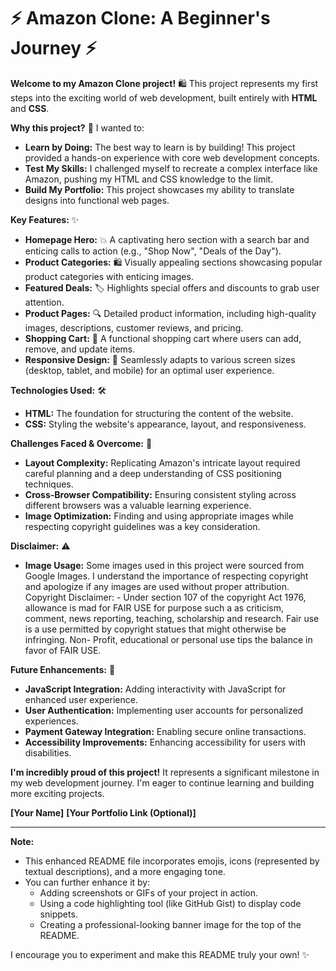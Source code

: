 # ⚡️ Amazon Clone: A Beginner's Journey ⚡️

**Welcome to my Amazon Clone project!** 🛍️ This project represents my first steps into the exciting world of web development, built entirely with **HTML** and **CSS**. 

**Why this project?** 🎯 I wanted to:

* **Learn by Doing:** The best way to learn is by building! This project provided a hands-on experience with core web development concepts.
* **Test My Skills:** I challenged myself to recreate a complex interface like Amazon, pushing my HTML and CSS knowledge to the limit.
* **Build My Portfolio:** This project showcases my ability to translate designs into functional web pages.

**Key Features:** ✨

* **Homepage Hero:** 💥 A captivating hero section with a search bar and enticing calls to action (e.g., "Shop Now", "Deals of the Day").
* **Product Categories:** 🛍️ Visually appealing sections showcasing popular product categories with enticing images.
* **Featured Deals:** 🏷️ Highlights special offers and discounts to grab user attention.
* **Product Pages:** 🔍 Detailed product information, including high-quality images, descriptions, customer reviews, and pricing.
* **Shopping Cart:** 🛒 A functional shopping cart where users can add, remove, and update items.
* **Responsive Design:** 📱 Seamlessly adapts to various screen sizes (desktop, tablet, and mobile) for an optimal user experience.

**Technologies Used:** 🛠️

* **HTML:** The foundation for structuring the content of the website.
* **CSS:** Styling the website's appearance, layout, and responsiveness.

**Challenges Faced & Overcome:** 🚧

* **Layout Complexity:** Replicating Amazon's intricate layout required careful planning and a deep understanding of CSS positioning techniques.
* **Cross-Browser Compatibility:** Ensuring consistent styling across different browsers was a valuable learning experience.
* **Image Optimization:** Finding and using appropriate images while respecting copyright guidelines was a key consideration.

**Disclaimer:** ⚠️

* **Image Usage:** Some images used in this project were sourced from Google Images. I understand the importance of respecting copyright and apologize if any images are used without proper attribution.
Copyright Disclaimer: - Under section 107 of the copyright Act 1976, allowance is mad for FAIR USE for purpose such a as criticism, comment, news reporting, teaching, scholarship and research. Fair use is a use permitted by copyright statues that might otherwise be infringing. Non- Profit, educational or personal use tips the balance in favor of FAIR USE.

**Future Enhancements:** 🚀

* **JavaScript Integration:** Adding interactivity with JavaScript for enhanced user experience.
* **User Authentication:** Implementing user accounts for personalized experiences.
* **Payment Gateway Integration:** Enabling secure online transactions.
* **Accessibility Improvements:** Enhancing accessibility for users with disabilities.

**I'm incredibly proud of this project!** It represents a significant milestone in my web development journey. I'm eager to continue learning and building more exciting projects.

**[Your Name]** 
**[Your Portfolio Link (Optional)]**

---

**Note:**

* This enhanced README file incorporates emojis, icons (represented by textual descriptions), and a more engaging tone.
* You can further enhance it by:
    * Adding screenshots or GIFs of your project in action.
    * Using a code highlighting tool (like GitHub Gist) to display code snippets.
    * Creating a professional-looking banner image for the top of the README.

I encourage you to experiment and make this README truly your own! ✨
